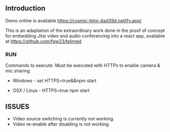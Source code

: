## Introduction

Demo online is available
https://cosmic-blini-4ad39d.netlify.app/

This is an adaptation of the extraordinary work done in the proof of concept for embedding Jitsi video and audio conferencing into a react app, available at https://github.com/fpw23/telimed

### RUN

Commands to execute. Must be executed with HTTPs to enable camera & mic sharing
 
* Windows - set HTTPS=true&&npm start

* OSX / Linux - HTTPS=true npm start

## ISSUES

* Video source switching is currently not working.
* Video re-enable after disabling is not working.